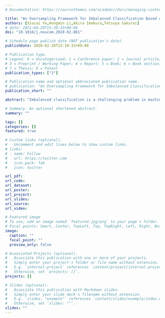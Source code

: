 ```yaml
---
# Documentation: https://sourcethemes.com/academic/docs/managing-content/

title: "An Oversampling Framework for Imbalanced Classification Based on Laplacian Eigenmaps"
authors: [Xiucai Ye,Hongmin Li,Akira Imakura,Tetsuya Sakurai]
# date: 2021-04-20T15:39:33+09:00
doi: "10.1016/j.neucom.2020.02.081"

# Schedule page publish date (NOT publication's date).
publishDate: 2020-02-20T15:39:33+09:00

# Publication type.
# Legend: 0 = Uncategorized; 1 = Conference paper; 2 = Journal article;
# 3 = Preprint / Working Paper; 4 = Report; 5 = Book; 6 = Book section;
# 7 = Thesis; 8 = Patent
publication_types: ["2"]

# Publication name and optional abbreviated publication name.
# publication: "An Oversampling Framework for Imbalanced Classification Based on Laplacian Eigenmaps"
publication_short: ""

abstract: "Imbalanced classification is a challenging problem in machine learning and data mining. Oversampling methods, such as the Synthetic Minority Oversampling Technique (SMOTE), generate synthetic data to achieve data balance for imbalanced classification. However, such kind of oversampling methods generates unnecessary noise when the data are not well separated. On the other hand, there are many applications with inadequate training data and vast testing data, making the imbalanced classification much more challenging. In this paper, we propose a novel oversampling framework to achieve the following two objectives. (1) Improving the classification results of the SMOTE based oversampling methods; (2) Making the SMOTE based oversampling methods applicable when the training data are inadequate. The proposed framework utilizes the Laplacian eigenmaps to find an optimal dimensional space, where the data are well separated and the generation of noise by SMOTE based oversampling methods can be avoided. The construction of graph Laplacian not only explores the useful information from the unlabeled testing data to facilitate imbalanced learning, but also makes the learning process incremental. Experimental results on several benchmark datasets demonstrate the effectiveness of the proposed framework."

# Summary. An optional shortened abstract.
summary: ""

tags: []
categories: []
featured: true

# Custom links (optional).
#   Uncomment and edit lines below to show custom links.
# links:
# - name: Follow
#   url: https://twitter.com
#   icon_pack: fab
#   icon: twitter

url_pdf:
url_code:
url_dataset:
url_poster:
url_project:
url_slides:
url_source:
url_video:

# Featured image
# To use, add an image named `featured.jpg/png` to your page's folder. 
# Focal points: Smart, Center, TopLeft, Top, TopRight, Left, Right, BottomLeft, Bottom, BottomRight.
image:
  caption: ""
  focal_point: ""
  preview_only: false

# Associated Projects (optional).
#   Associate this publication with one or more of your projects.
#   Simply enter your project's folder or file name without extension.
#   E.g. `internal-project` references `content/project/internal-project/index.md`.
#   Otherwise, set `projects: []`.
projects: []

# Slides (optional).
#   Associate this publication with Markdown slides.
#   Simply enter your slide deck's filename without extension.
#   E.g. `slides: "example"` references `content/slides/example/index.md`.
#   Otherwise, set `slides: ""`.
slides: ""
---
```

